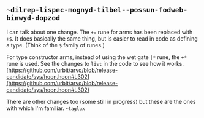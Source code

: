 ## `~dilrep-lispec-mognyd-tilbel--possun-fodweb-binwyd-dopzod`
I can talk about one change.  The `+=` rune for arms has been replaced with `+$`.  It does basically the same thing, but is easier to read in code as defining a type.  (Think of the `$` family of runes.)

For type constructor arms, instead of using the wet gate `|*` rune, the `+*` rune is used.  See the changes to `list` in the code to see how it works.  [https://github.com/urbit/arvo/blob/release-candidate/sys/hoon.hoon#L302](https://github.com/urbit/arvo/blob/release-candidate/sys/hoon.hoon#L302)

There are other changes too (some still in progress) but these are the ones with which I'm familiar.  `~taglux`